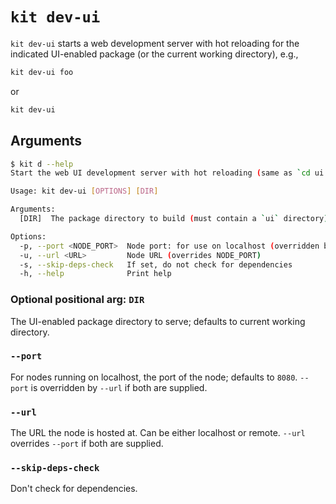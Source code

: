 # `kit dev-ui`

`kit dev-ui` starts a web development server with hot reloading for the indicated UI-enabled package (or the current working directory), e.g.,

```bash
kit dev-ui foo
```

or

```bash
kit dev-ui
```

## Arguments

```bash
$ kit d --help
Start the web UI development server with hot reloading (same as `cd ui && npm i && npm start`)

Usage: kit dev-ui [OPTIONS] [DIR]

Arguments:
  [DIR]  The package directory to build (must contain a `ui` directory) [default: /home/nick/git/kit]

Options:
  -p, --port <NODE_PORT>  Node port: for use on localhost (overridden by URL) [default: 8080]
  -u, --url <URL>         Node URL (overrides NODE_PORT)
  -s, --skip-deps-check   If set, do not check for dependencies
  -h, --help              Print help
```

### Optional positional arg: `DIR`

The UI-enabled package directory to serve; defaults to current working directory.

### `--port`

For nodes running on localhost, the port of the node; defaults to `8080`.
`--port` is overridden by `--url` if both are supplied.

### `--url`

The URL the node is hosted at.
Can be either localhost or remote.
`--url` overrides `--port` if both are supplied.

### `--skip-deps-check`

Don't check for dependencies.
